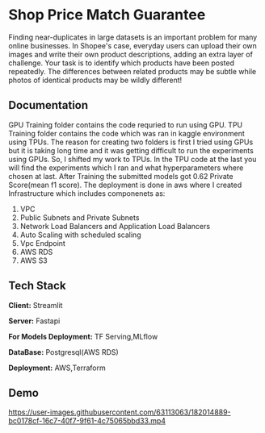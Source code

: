# Shop Price Match Guarantee
Finding near-duplicates in large datasets is an important problem for many online businesses. In Shopee's case, everyday users can upload their own images and write their own product descriptions, adding an extra layer of challenge. Your task is to identify which products have been posted repeatedly. The differences between related products may be subtle while photos of identical products may be wildly different!



## Documentation

GPU Training folder contains the code requried to run using GPU.
TPU Training folder contains the code which was ran in kaggle
environment using TPUs.
The reason for creating two folders is first I tried using GPUs but it
is taking long time and it was getting difficult to run the experiments
using GPUs. So, I shifted my work to TPUs. In the TPU code at the last 
you will find the experiments which I ran and what hyperparameters
where chosen at last.
After Training the submitted models got 0.62 Private Score(mean f1 score).
The deployment is done in aws where I created Infrastructure which
includes componenets as:

1) VPC
2) Public Subnets and Private Subnets
3) Network Load Balancers and Application Load Balancers
4) Auto Scaling with scheduled scaling
5) Vpc Endpoint
6) AWS RDS
7) AWS S3





## Tech Stack

**Client:** Streamlit

**Server:** Fastapi

**For Models Deployment:** TF Serving,MLflow

**DataBase:** Postgresql(AWS RDS)

**Deployment:** AWS,Terraform


## Demo

https://user-images.githubusercontent.com/63113063/182014889-bc0178cf-16c7-40f7-9f61-4c75065bbd33.mp4

